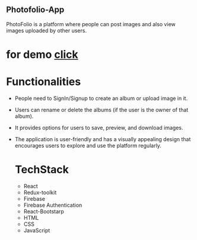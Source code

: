 ## Photofolio-App

PhotoFolio is a platform where people can post images and also view images uploaded by other users.

# for demo [click](https://master--my-photofolio-app.netlify.app/)

# Functionalities
- People need to SignIn/Signup to create an album or upload image in it.
- Users can rename or delete the albums (if the user is the owner of that album).
- It provides options for users to save, preview, and download images.
- The application is user-friendly and has a visually appealing design that encourages users to explore and use the platform regularly.

  # TechStack
  - React
  - Redux-toolkit
  - Firebase
  - Firebase Authentication
  - React-Bootstarp
  - HTML
  - CSS
  - JavaScript
